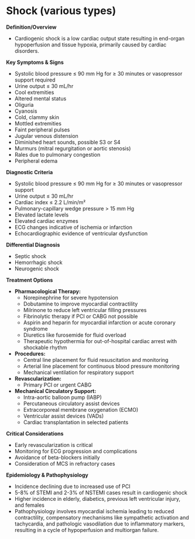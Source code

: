 # Shock (various types)

**Definition/Overview**
- Cardiogenic shock is a low cardiac output state resulting in end-organ hypoperfusion and tissue hypoxia, primarily caused by cardiac disorders.

**Key Symptoms & Signs**
- Systolic blood pressure ≤ 90 mm Hg for ≥ 30 minutes or vasopressor support required
- Urine output ≤ 30 mL/hr
- Cool extremities
- Altered mental status
- Oliguria
- Cyanosis
- Cold, clammy skin
- Mottled extremities
- Faint peripheral pulses
- Jugular venous distension
- Diminished heart sounds, possible S3 or S4
- Murmurs (mitral regurgitation or aortic stenosis)
- Rales due to pulmonary congestion
- Peripheral edema

**Diagnostic Criteria**
- Systolic blood pressure ≤ 90 mm Hg for ≥ 30 minutes or vasopressor support
- Urine output ≤ 30 mL/hr
- Cardiac index ≤ 2.2 L/min/m²
- Pulmonary-capillary wedge pressure > 15 mm Hg
- Elevated lactate levels
- Elevated cardiac enzymes
- ECG changes indicative of ischemia or infarction
- Echocardiographic evidence of ventricular dysfunction

**Differential Diagnosis**
- Septic shock
- Hemorrhagic shock
- Neurogenic shock

**Treatment Options**
- **Pharmacological Therapy:**
  - Norepinephrine for severe hypotension
  - Dobutamine to improve myocardial contractility
  - Milrinone to reduce left ventricular filling pressures
  - Fibrinolytic therapy if PCI or CABG not possible
  - Aspirin and heparin for myocardial infarction or acute coronary syndrome
  - Diuretics like furosemide for fluid overload
  - Therapeutic hypothermia for out-of-hospital cardiac arrest with shockable rhythm
- **Procedures:**
  - Central line placement for fluid resuscitation and monitoring
  - Arterial line placement for continuous blood pressure monitoring
  - Mechanical ventilation for respiratory support
- **Revascularization:**
  - Primary PCI or urgent CABG
- **Mechanical Circulatory Support:**
  - Intra-aortic balloon pump (IABP)
  - Percutaneous circulatory assist devices
  - Extracorporeal membrane oxygenation (ECMO)
  - Ventricular assist devices (VADs)
  - Cardiac transplantation in selected patients

**Critical Considerations**
- Early revascularization is critical
- Monitoring for ECG progression and complications
- Avoidance of beta-blockers initially
- Consideration of MCS in refractory cases

**Epidemiology & Pathophysiology**
- Incidence declining due to increased use of PCI
- 5-8% of STEMI and 2-3% of NSTEMI cases result in cardiogenic shock
- Higher incidence in elderly, diabetics, previous left ventricular injury, and females
- Pathophysiology involves myocardial ischemia leading to reduced contractility, compensatory mechanisms like sympathetic activation and tachycardia, and pathologic vasodilation due to inflammatory markers, resulting in a cycle of hypoperfusion and multiorgan failure.